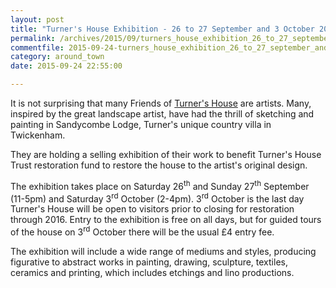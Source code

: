 ```yaml
---
layout: post
title: "Turner's House Exhibition - 26 to 27 September and 3 October 2015"
permalink: /archives/2015/09/turners_house_exhibition_26_to_27_september_and_3.html
commentfile: 2015-09-24-turners_house_exhibition_26_to_27_september_and_3
category: around_town
date: 2015-09-24 22:55:00

---
```


It is not surprising that many Friends of [Turner's House](https://stmargarets.london/directory/historic_house/201304111542) are artists. Many, inspired by the great landscape artist, have had the thrill of sketching and painting in Sandycombe Lodge, Turner's unique country villa in Twickenham.

They are holding a selling exhibition of their work to benefit Turner's House Trust restoration fund to restore the house to the artist's original design.

The exhibition takes place on Saturday 26<sup>th</sup> and Sunday 27<sup>th</sup> September (11-5pm) and Saturday 3<sup>rd</sup> October (2-4pm). 3<sup>rd</sup> October is the last day Turner's House will be open to visitors prior to closing for restoration through 2016. Entry to the exhibition is free on all days, but for guided tours of the house on 3<sup>rd</sup> October there will be the usual £4 entry fee.

The exhibition will include a wide range of mediums and styles, producing figurative to abstract works in painting, drawing, sculpture, textiles, ceramics and printing, which includes etchings and lino productions.
